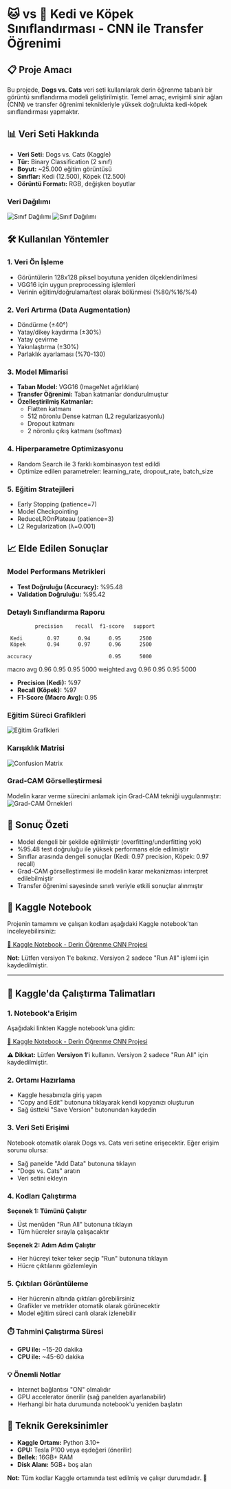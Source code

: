 # 🐱 vs 🐶 Kedi ve Köpek Sınıflandırması - CNN ile Transfer Öğrenimi

## 📋 Proje Amacı
Bu projede, **Dogs vs. Cats** veri seti kullanılarak derin öğrenme tabanlı bir görüntü sınıflandırma modeli geliştirilmiştir. Temel amaç, evrişimli sinir ağları (CNN) ve transfer öğrenimi teknikleriyle yüksek doğrulukta kedi-köpek sınıflandırması yapmaktır.

## 📊 Veri Seti Hakkında
- **Veri Seti:** Dogs vs. Cats (Kaggle)
- **Tür:** Binary Classification (2 sınıf)
- **Boyut:** ~25.000 eğitim görüntüsü
- **Sınıflar:** Kedi (12.500), Köpek (12.500)
- **Görüntü Formatı:** RGB, değişken boyutlar

### Veri Dağılımı
![Sınıf Dağılımı](images/class_distribution.png)
![Sınıf Dağılımı](images/a.png)

## 🛠️ Kullanılan Yöntemler

### 1. Veri Ön İşleme
- Görüntülerin 128x128 piksel boyutuna yeniden ölçeklendirilmesi
- VGG16 için uygun preprocessing işlemleri
- Verinin eğitim/doğrulama/test olarak bölünmesi (%80/%16/%4)

### 2. Veri Artırma (Data Augmentation)
- Döndürme (±40°)
- Yatay/dikey kaydırma (±30%)
- Yatay çevirme
- Yakınlaştırma (±30%)
- Parlaklık ayarlaması (%70-130)

### 3. Model Mimarisi
- **Taban Model:** VGG16 (ImageNet ağırlıkları)
- **Transfer Öğrenimi:** Taban katmanlar dondurulmuştur
- **Özelleştirilmiş Katmanlar:**
  - Flatten katmanı
  - 512 nöronlu Dense katman (L2 regularizasyonlu)
  - Dropout katmanı
  - 2 nöronlu çıkış katmanı (softmax)

### 4. Hiperparametre Optimizasyonu
- Random Search ile 3 farklı kombinasyon test edildi
- Optimize edilen parametreler: learning_rate, dropout_rate, batch_size

### 5. Eğitim Stratejileri
- Early Stopping (patience=7)
- Model Checkpointing
- ReduceLROnPlateau (patience=3)
- L2 Regularization (λ=0.001)

## 📈 Elde Edilen Sonuçlar

### Model Performans Metrikleri
- **Test Doğruluğu (Accuracy):** %95.48
- **Validation Doğruluğu:** %95.42

### Detaylı Sınıflandırma Raporu


             precision    recall  f1-score   support

     Kedi        0.97      0.94      0.95      2500
     Köpek       0.94      0.97      0.96      2500

    accuracy                         0.95      5000

macro avg 0.96 0.95 0.95 5000
weighted avg 0.96 0.95 0.95 5000


- **Precision (Kedi):** %97
- **Recall (Köpek):** %97  
- **F1-Score (Macro Avg):** 0.95

### Eğitim Süreci Grafikleri
![Eğitim Grafikleri](images/training_metrics.png)

### Karışıklık Matrisi
![Confusion Matrix](images/confusion_matrix.png)

### Grad-CAM Görselleştirmesi
Modelin karar verme sürecini anlamak için Grad-CAM tekniği uygulanmıştır:
![Grad-CAM Örnekleri](images/gradcam_examples.png)

## 🎯 Sonuç Özeti
- Model dengeli bir şekilde eğitilmiştir (overfitting/underfitting yok)
- %95.48 test doğruluğu ile yüksek performans elde edilmiştir
- Sınıflar arasında dengeli sonuçlar (Kedi: 0.97 precision, Köpek: 0.97 recall)
- Grad-CAM görselleştirmesi ile modelin karar mekanizması interpret edilebilmiştir
- Transfer öğrenimi sayesinde sınırlı veriyle etkili sonuçlar alınmıştır

## 🔗 Kaggle Notebook
Projenin tamamını ve çalışan kodları aşağıdaki Kaggle notebook'tan inceleyebilirsiniz:

[📓 Kaggle Notebook - Derin Öğrenme CNN Projesi](https://www.kaggle.com/code/recepbaak/derin-renme-cnn-projesi/notebook)

**Not:** Lütfen versiyon 1'e bakınız. Versiyon 2 sadece "Run All" işlemi için kaydedilmiştir.

---

## 🚀 Kaggle'da Çalıştırma Talimatları

### 1. Notebook'a Erişim
Aşağıdaki linkten Kaggle notebook'una gidin:

[📓 Kaggle Notebook - Derin Öğrenme CNN Projesi](https://www.kaggle.com/code/recepbaak/derin-renme-cnn-projesi/notebook)

**⚠️ Dikkat:** Lütfen **Versiyon 1**'i kullanın. Versiyon 2 sadece "Run All" için kaydedilmiştir.

### 2. Ortamı Hazırlama
- Kaggle hesabınızla giriş yapın
- "Copy and Edit" butonuna tıklayarak kendi kopyanızı oluşturun
- Sağ üstteki "Save Version" butonundan kaydedin

### 3. Veri Seti Erişimi
Notebook otomatik olarak Dogs vs. Cats veri setine erişecektir. Eğer erişim sorunu olursa:
- Sağ panelde "Add Data" butonuna tıklayın
- "Dogs vs. Cats" aratın
- Veri setini ekleyin

### 4. Kodları Çalıştırma
**Seçenek 1: Tümünü Çalıştır**
- Üst menüden "Run All" butonuna tıklayın
- Tüm hücreler sırayla çalışacaktır

**Seçenek 2: Adım Adım Çalıştır**
- Her hücreyi teker teker seçip "Run" butonuna tıklayın
- Hücre çıktılarını gözlemleyin

### 5. Çıktıları Görüntüleme
- Her hücrenin altında çıktıları görebilirsiniz
- Grafikler ve metrikler otomatik olarak görünecektir
- Model eğitim süreci canlı olarak izlenebilir

### ⏱️ Tahmini Çalıştırma Süresi
- **GPU ile:** ~15-20 dakika
- **CPU ile:** ~45-60 dakika

### 💡 Önemli Notlar
- Internet bağlantısı "ON" olmalıdır
- GPU accelerator önerilir (sağ panelden ayarlanabilir)
- Herhangi bir hata durumunda notebook'u yeniden başlatın

## 🔧 Teknik Gereksinimler
- **Kaggle Ortamı:** Python 3.10+
- **GPU:** Tesla P100 veya eşdeğeri (önerilir)
- **Bellek:** 16GB+ RAM
- **Disk Alanı:** 5GB+ boş alan

**Not:** Tüm kodlar Kaggle ortamında test edilmiş ve çalışır durumdadır. 🎯

